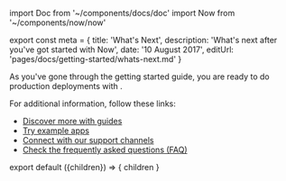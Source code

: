 import Doc from '~/components/docs/doc'
import Now from '~/components/now/now'

export const meta = {
  title: 'What\'s Next',
  description: 'What\'s next after you\'ve got started with Now',
  date: '10 August 2017',
  editUrl: 'pages/docs/getting-started/whats-next.md'
}

As you've gone through the getting started guide, you are ready to do production deployments with <Now color="#000"/>.

For additional information, follow these links:

* [Discover more with guides](/docs/deployment-types/lifecycle)
* [Try example apps](/docs/examples/json-api)
* [Connect with our support channels](/docs/other/support-channels)
* [Check the frequently asked questions (FAQ)](/docs/other/faq)

export default ({children}) => <Doc meta={meta}>{ children }</Doc>
